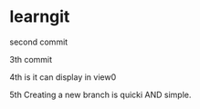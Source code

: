 # learngit
second commit

3th commit

4th is it can display in view0

5th Creating a new branch is quicki AND simple.
